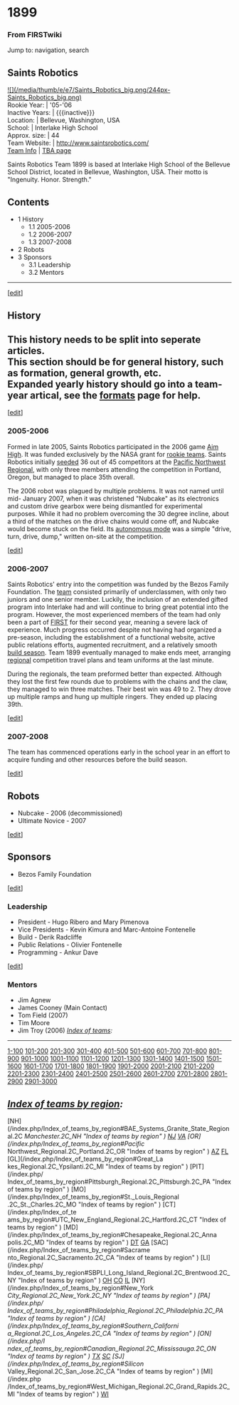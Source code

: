 # 1899

### From FIRSTwiki

Jump to: navigation, search

Saints Robotics  
---  
[![](/media/thumb/e/e7/Saints_Robotics_big.png/244px-
Saints_Robotics_big.png)](/index.php/Image:Saints_Robotics_big.png "" )  
Rookie Year: | '05-'06  
Inactive Years: | {{{inactive}}}  
Location: | Bellevue, Washington, USA  
School: | Interlake High School  
Approx. size: | 44  
Team Website: | <http://www.saintsrobotics.com/>  
[Team Info](https://my.usfirst.org/myarea/index.lasso?page=teaminfo&team=1899
"https://my.usfirst.org/myarea/index.lasso?page=teaminfo&team=1899" ) | [TBA
page](http://www.thebluealliance.net/tbatv/team.php?team=1899
"http://www.thebluealliance.net/tbatv/team.php?team=1899" )  
  
  

Saints Robotics Team 1899 is based at Interlake High School of the Bellevue
School District, located in Bellevue, Washington, USA. Their motto is
"Ingenuity. Honor. Strength."

## Contents

  * 1 History
    * 1.1 2005-2006
    * 1.2 2006-2007
    * 1.3 2007-2008
  * 2 Robots
  * 3 Sponsors
    * 3.1 Leadership
    * 3.2 Mentors  
---  
  
[[edit](/index.php?title=1899&action=edit&section=1 "Edit section: History" )]

## History

**This history needs to be split into seperate articles.**   
This section should be for general history, such as formation, general growth,
etc.  
Expanded yearly history should go into a team-year artical, see the
[formats](/index.php/FIRSTwiki:Page_formats "FIRSTwiki:Page formats" ) page
for help.  
---  
  
[[edit](/index.php?title=1899&action=edit&section=2 "Edit section: 2005-2006"
)]

### 2005-2006

Formed in late 2005, Saints Robotics participated in the 2006 game [Aim
High](/index.php/Aim_High "Aim High" ). It was funded exclusively by the NASA
grant for [rookie teams](/index.php/Rookie_teams "Rookie teams" ). Saints
Robotics initially [seeded](/index.php/Seed "Seed" ) 36 out of 45 competitors
at the [Pacific Northwest Regional](/index.php/Pacific_Northwest_Regional
"Pacific Northwest Regional" ), with only three members attending the
competition in Portland, Oregon, but managed to place 35th overall.

The 2006 robot was plagued by multiple problems. It was not named until mid-
January 2007, when it was christened "Nubcake" as its electronics and custom
drive gearbox were being dismantled for experimental purposes. While it had no
problem overcoming the 30 degree incline, about a third of the matches on the
drive chains would come off, and Nubcake would become stuck on the field. Its
[autonomous mode](/index.php/Autonomous_mode "Autonomous mode" ) was a simple
"drive, turn, drive, dump," written on-site at the competition.

[[edit](/index.php?title=1899&action=edit&section=3 "Edit section: 2006-2007"
)]

### 2006-2007

Saints Robotics' entry into the competition was funded by the Bezos Family
Foundation. The [team](/index.php/Team "Team" ) consisted primarily of
underclassmen, with only two juniors and one senior member. Luckily, the
inclusion of an extended gifted program into Interlake had and will continue
to bring great potential into the program. However, the most experienced
members of the team had only been a part of [FIRST](/index.php/FIRST "FIRST" )
for their second year, meaning a severe lack of experience. Much progress
occurred despite not having had organized a pre-season, including the
establishment of a functional website, active public relations efforts,
augmented recruitment, and a relatively smooth [build
season](/index.php/Build_season "Build season" ). Team 1899 eventually managed
to make ends meet, arranging [regional](/index.php/Regional "Regional" )
competition travel plans and team uniforms at the last minute.

During the regionals, the team preformed better than expected. Although they
lost the first few rounds due to problems with the chains and the claw, they
managed to win three matches. Their best win was 49 to 2. They drove up
multiple ramps and hung up multiple ringers. They ended up placing 39th.

[[edit](/index.php?title=1899&action=edit&section=4 "Edit section: 2007-2008"
)]

### 2007-2008

The team has commenced operations early in the school year in an effort to
acquire funding and other resources before the build season.

[[edit](/index.php?title=1899&action=edit&section=5 "Edit section: Robots" )]

## Robots

  * Nubcake - 2006 (decommissioned) 
  * Ultimate Novice - 2007 

[[edit](/index.php?title=1899&action=edit&section=6 "Edit section: Sponsors"
)]

## Sponsors

  * Bezos Family Foundation 

[[edit](/index.php?title=1899&action=edit&section=7 "Edit section: Leadership"
)]

### Leadership

  * President - Hugo Ribero and Mary Pimenova 
  * Vice Presidents - Kevin Kimura and Marc-Antoine Fontenelle 
  * Build - Derik Radcliffe 
  * Public Relations - Olivier Fontenelle 
  * Programming - Ankur Dave 

[[edit](/index.php?title=1899&action=edit&section=8 "Edit section: Mentors" )]

### Mentors

  * Jim Agnew 
  * James Cooney (Main Contact) 
  * Tom Field (2007) 
  * Tim Moore 
  * Jim Troy (2006) 
_[Index of teams](/index.php/Index_of_teams "Index of teams" ):_  
---  
  
[1-100](/index.php/Index_of_teams#1-100 "Index of teams" )
[101-200](/index.php/Index_of_teams#101-200 "Index of teams" )
[201-300](/index.php/Index_of_teams#201-300 "Index of teams" )
[301-400](/index.php/Index_of_teams#301-400 "Index of teams" )
[401-500](/index.php/Index_of_teams#401-500 "Index of teams" )
[501-600](/index.php/Index_of_teams#501-600 "Index of teams" )
[601-700](/index.php/Index_of_teams#601-700 "Index of teams" )
[701-800](/index.php/Index_of_teams#701-800 "Index of teams" )
[801-900](/index.php/Index_of_teams#801-900 "Index of teams" )
[901-1000](/index.php/Index_of_teams#901-1000 "Index of teams" )
[1001-1100](/index.php/Index_of_teams#1001-1100 "Index of teams" )
[1101-1200](/index.php/Index_of_teams#1101-1200 "Index of teams" )
[1201-1300](/index.php/Index_of_teams#1201-1300 "Index of teams" )
[1301-1400](/index.php/Index_of_teams#1301-1400 "Index of teams" )
[1401-1500](/index.php/Index_of_teams#1401-1500 "Index of teams" )
[1501-1600](/index.php/Index_of_teams#1501-1600 "Index of teams" )
[1601-1700](/index.php/Index_of_teams#1601-1700 "Index of teams" )
[1701-1800](/index.php/Index_of_teams#1701-1800 "Index of teams" )
[1801-1900](/index.php/Index_of_teams#1801-1900 "Index of teams" )
[1901-2000](/index.php/Index_of_teams#1901-2000 "Index of teams" )
[2001-2100](/index.php/Index_of_teams#2001-2100 "Index of teams" )
[2101-2200](/index.php/Index_of_teams#2101-2200 "Index of teams" )
[2201-2300](/index.php/Index_of_teams#2201-2300 "Index of teams" )
[2301-2400](/index.php/Index_of_teams#2301-2400 "Index of teams" )
[2401-2500](/index.php/Index_of_teams#2401-2500 "Index of teams" )
[2501-2600](/index.php/Index_of_teams#2501-2600 "Index of teams" )
[2601-2700](/index.php/Index_of_teams#2601-2700 "Index of teams" )
[2701-2800](/index.php/Index_of_teams#2701-2800 "Index of teams" )
[2801-2900](/index.php/Index_of_teams#2801-2900 "Index of teams" )
[2901-3000](/index.php/Index_of_teams#2901-3000 "Index of teams" )  
  
_[Index of teams by region](/index.php/Index_of_teams_by_region "Index of
teams by region" ):_  
---  
  
[NH](/index.php/Index_of_teams_by_region#BAE_Systems_Granite_State_Regional.2C
_Manchester.2C_NH "Index of teams by region" )
[NJ](/index.php/Index_of_teams_by_region#New_Jersey_Regional.2C_Trenton.2C_NJ
"Index of teams by region" )
[VA](/index.php/Index_of_teams_by_region#NASA.2FVCU_Regional.2C_Richmond.2C_VA
"Index of teams by region" ) [OR](/index.php/Index_of_teams_by_region#Pacific_
Northwest_Regional.2C_Portland.2C_OR "Index of teams by region" )
[AZ](/index.php/Index_of_teams_by_region#Arizona_Regional.2C_Phoenix.2C_AZ
"Index of teams by region" )
[FL](/index.php/Index_of_teams_by_region#Florida_Regional.2C_Orlando.2C_FL
"Index of teams by region" ) [GL](/index.php/Index_of_teams_by_region#Great_La
kes_Regional.2C_Ypsilanti.2C_MI "Index of teams by region" ) [PIT](/index.php/
Index_of_teams_by_region#Pittsburgh_Regional.2C_Pittsburgh.2C_PA "Index of
teams by region" ) [MO](/index.php/Index_of_teams_by_region#St._Louis_Regional
.2C_St._Charles.2C_MO "Index of teams by region" ) [CT](/index.php/Index_of_te
ams_by_region#UTC_New_England_Regional.2C_Hartford.2C_CT "Index of teams by
region" ) [MD](/index.php/Index_of_teams_by_region#Chesapeake_Regional.2C_Anna
polis.2C_MD "Index of teams by region" )
[DT](/index.php/Index_of_teams_by_region#Detroit_Regional.2C_Detroit.2C_MI
"Index of teams by region" )
[GA](/index.php/Index_of_teams_by_region#Peachtree_Regional.2C_Duluth.2C_GA
"Index of teams by region" ) [SAC](/index.php/Index_of_teams_by_region#Sacrame
nto_Regional.2C_Sacramento.2C_CA "Index of teams by region" ) [LI](/index.php/
Index_of_teams_by_region#SBPLI_Long_Island_Regional.2C_Brentwood.2C_NY "Index
of teams by region" )
[OH](/index.php/Index_of_teams_by_region#Buckeye_Regional.2C_Cleveland.2C_OH
"Index of teams by region" )
[CO](/index.php/Index_of_teams_by_region#Colorado_Regional.2C_Denver.2C_CO
"Index of teams by region" )
[IL](/index.php/Index_of_teams_by_region#Midwest_Regional.2C_Evanston.2C_IL
"Index of teams by region" ) [NY](/index.php/Index_of_teams_by_region#New_York
_City_Regional.2C_New_York.2C_NY "Index of teams by region" ) [PA](/index.php/
Index_of_teams_by_region#Philadelphia_Regional.2C_Philadelphia.2C_PA "Index of
teams by region" ) [CA](/index.php/Index_of_teams_by_region#Southern_Californi
a_Regional.2C_Los_Angeles.2C_CA "Index of teams by region" ) [ON](/index.php/I
ndex_of_teams_by_region#Canadian_Regional.2C_Mississauga.2C_ON "Index of teams
by region" )
[TX](/index.php/Index_of_teams_by_region#Lone_Star_Regional.2C_Houston.2C_TX
"Index of teams by region" )
[SC](/index.php/Index_of_teams_by_region#Palmetto_Regional.2C_Columbia.2C_SC
"Index of teams by region" ) [SJ](/index.php/Index_of_teams_by_region#Silicon_
Valley_Regional.2C_San_Jose.2C_CA "Index of teams by region" ) [MI](/index.php
/Index_of_teams_by_region#West_Michigan_Regional.2C_Grand_Rapids.2C_MI "Index
of teams by region" )
[WI](/index.php/Index_of_teams_by_region#Wisconsin_Regional.2C_Milwaukee.2C_WI
"Index of teams by region" )  
  
